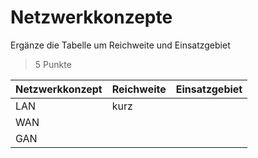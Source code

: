 # Netzwerkkonzepte

Ergänze die Tabelle um Reichweite und Einsatzgebiet

>5 Punkte

| **Netzwerkkonzept** | **Reichweite** | **Einsatzgebiet** |
| :--- | :--- | :--- |
| LAN | kurz |  |
| WAN | | |
| GAN | | |
